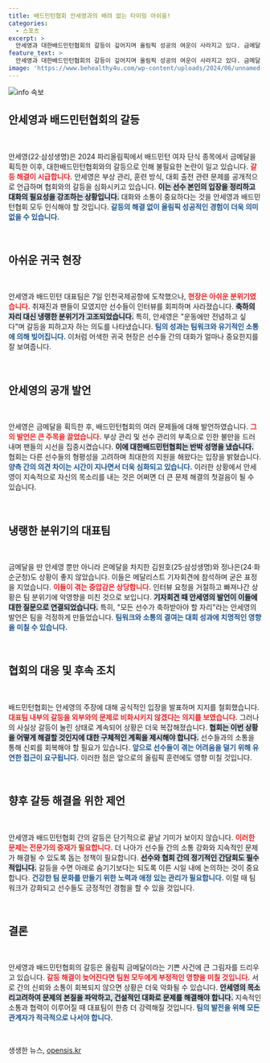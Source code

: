 ```yaml
---
title: 배드민턴협회 안세영과의 배려 없는 타이밍 아쉬움!
categories:
  - 스포츠
excerpt: >
  안세영과 대한배드민턴협회의 갈등이 깊어지며 올림픽 성공의 여운이 사라지고 있다. 금메달 뒤 밝혀진 선수 관리 문제, 협회의 반박이 이어지며 어려운 상황이 지속된다.
feature_text: >
  안세영과 대한배드민턴협회의 갈등이 깊어지며 올림픽 성공의 여운이 사라지고 있다. 금메달 뒤 밝혀진 선수 관리 문제, 협회의 반박이 이어지며 어려운 상황이 지속된다.
image: 'https://www.behealthy4u.com/wp-content/uploads/2024/06/unnamed-file.png'
---
```


<p><img src="https://www.behealthy4u.com/wp-content/uploads/2024/06/unnamed-file.png" alt="info 속보" /></p>

<h2 data-ke-size="size26">안세영과 배드민턴협회의 갈등</h2>  

<p data-ke-size="size16">&nbsp;</p>  

<p>안세영(22·삼성생명)은 2024 파리올림픽에서 배드민턴 여자 단식 종목에서 금메달을 획득한 이후, 대한배드민턴협회와의 갈등으로 인해 불필요한 논란이 일고 있습니다. <b><span style="color: #ee2323;">갈등 해결이 시급합니다.</span></b> 안세영은 부상 관리, 훈련 방식, 대회 출전 관련 문제를 공개적으로 언급하며 협회와의 갈등을 심화시키고 있습니다. <b><span style="background-color: #21538527;">이는 선수 본인의 입장을 정리하고 대화의 필요성을 강조하는 상황입니다.</span></b> 대화와 소통이 중요하다는 것을 안세영과 배드민턴협회 모두 인식해야 할 것입니다. <b><span style="color: #1a5490;">갈등의 해결 없이 올림픽 성공적인 경험이 더욱 의미 없을 수 있습니다.</span></b> </p>

<p data-ke-size="size16">&nbsp;</p>  

<h2 data-ke-size="size26">아쉬운 귀국 현장</h2>  

<p data-ke-size="size16">&nbsp;</p>  

<p>안세영과 배드민턴 대표팀은 7일 인천국제공항에 도착했으나, <b><span style="color: #ee2323;">현장은 아쉬운 분위기였습니다.</span></b> 취재진과 팬들이 모였지만 선수들이 인터뷰를 회피하며 사라졌습니다. <b><span style="background-color: #21538527;">축하의 자리 대신 냉랭한 분위기가 고조되었습니다.</span></b> 특히, 안세영은 "운동에만 전념하고 싶다"며 갈등을 피하고자 하는 의도를 나타냈습니다. <b><span style="color: #1a5490;">팀의 성과는 팀워크와 유기적인 소통에 의해 빚어집니다.</span></b> 이처럼 어색한 귀국 현장은 선수들 간의 대화가 얼마나 중요한지를 잘 보여줍니다.</p>

<p data-ke-size="size16">&nbsp;</p>  

<h2 data-ke-size="size26">안세영의 공개 발언</h2>  

<p data-ke-size="size16">&nbsp;</p>  

<p>안세영은 금메달을 획득한 후, 배드민턴협회의 여러 문제들에 대해 발언하였습니다. <b><span style="color: #ee2323;">그의 발언은 큰 주목을 끌었습니다.</span></b> 부상 관리 및 선수 관리의 부족으로 인한 불만을 드러내며 팬들의 시선을 집중시켰습니다. <b><span style="background-color: #21538527;">이에 대한배드민턴협회는 반박 성명을 냈습니다.</span></b> 협회는 다른 선수들의 형평성을 고려하며 최대한의 지원을 해왔다는 입장을 밝혔습니다. <b><span style="color: #1a5490;">양측 간의 의견 차이는 시간이 지나면서 더욱 심화되고 있습니다.</span></b> 이러한 상황에서 안세영이 지속적으로 자신의 목소리를 내는 것은 어쩌면 더 큰 문제 해결의 첫걸음이 될 수 있습니다.</p>

<p data-ke-size="size16">&nbsp;</p>  

<h2 data-ke-size="size26">냉랭한 분위기의 대표팀</h2>  

<p data-ke-size="size16">&nbsp;</p>  

<p>금메달을 딴 안세영 뿐만 아니라 은메달을 차지한 김원호(25·삼성생명)와 정나은(24·화순군청)도 상황이 좋지 않았습니다. 이들은 메달리스트 기자회견에 참석하며 굳은 표정을 지었습니다. <b><span style="color: #ee2323;">이들이 겪는 중압감은 상당합니다.</span></b> 인터뷰 요청을 거절하고 빠져나간 상황은 팀 분위기에 악영향을 미친 것으로 보입니다. <b><span style="background-color: #21538527;">기자회견 때 안세영의 발언이 이들에 대한 질문으로 연결되었습니다.</span></b> 특히, "모든 선수가 축하받아야 할 자리"라는 안세영의 발언은 팀을 걱정하게 만들었습니다. <b><span style="color: #1a5490;">팀워크와 소통의 결여는 대회 성과에 치명적인 영향을 미칠 수 있습니다.</span></b></p>

<p data-ke-size="size16">&nbsp;</p>  

<h2 data-ke-size="size26">협회의 대응 및 후속 조치</h2>  

<p data-ke-size="size16">&nbsp;</p>  

<p>배드민턴협회는 안세영의 주장에 대해 공식적인 입장을 발표하며 지지를 철회했습니다. <b><span style="color: #ee2323;">대표팀 내부의 갈등을 외부와의 문제로 비화시키지 않겠다는 의지를 보였습니다.</span></b> 그러나의 사실상 갈등이 눌린 상태로 계속되어 상황은 더욱 복잡해졌습니다. <b><span style="background-color: #21538527;">협회는 이번 상황을 어떻게 해결할 것인지에 대한 구체적인 계획을 제시해야 합니다.</span></b> 선수들과의 소통을 통해 신뢰를 회복해야 할 필요가 있습니다. <b><span style="color: #1a5490;">앞으로 선수들이 겪는 어려움을 덜기 위해 유연한 접근이 요구됩니다.</span></b> 이러한 점은 앞으로의 올림픽 훈련에도 영향 미칠 것입니다.</p>

<p data-ke-size="size16">&nbsp;</p>  

<h2 data-ke-size="size26">향후 갈등 해결을 위한 제언</h2>  

<p data-ke-size="size16">&nbsp;</p>  

<p>안세영과 배드민턴협회 간의 갈등은 단기적으로 끝날 기미가 보이지 않습니다. <b><span style="color: #ee2323;">이러한 문제는 전문가의 중재가 필요합니다.</span></b> 더 나아가 선수들 간의 소통 강화와 지속적인 문제가 해결될 수 있도록 돕는 정책이 필요합니다. <b><span style="background-color: #21538527;">선수와 협회 간의 정기적인 간담회도 필수적입니다.</span></b> 갈등을 수면 아래로 숨기기보다는 되도록 이른 시일 내에 논의하는 것이 중요합니다. <b><span style="color: #1a5490;">건강한 팀 문화를 만들기 위한 노력과 애정 있는 관리가 필요합니다.</span></b> 이럴 때 팀워크가 강화되고 선수들도 긍정적인 경험을 할 수 있을 것입니다.</p>

<p data-ke-size="size16">&nbsp;</p>  

<h2 data-ke-size="size26">결론</h2>  

<p data-ke-size="size16">&nbsp;</p>  

<p>안세영과 배드민턴협회의 갈등은 올림픽 금메달이라는 기쁜 사건에 큰 그림자를 드리우고 있습니다. <b><span style="color: #ee2323;">갈등 해결이 늦어진다면 팀원 모두에게 부정적인 영향을 미칠 것입니다.</span></b> 서로 간의 신뢰와 소통이 회복되지 않으면 상황은 더욱 악화될 수 있습니다. <b><span style="background-color: #21538527;">안세영의 목소리고려하여 문제의 본질을 파악하고, 건설적인 대화로 문제를 해결해야 합니다.</span></b> 지속적인 소통과 협력이 이루어질 때 대표팀이 한층 더 강력해질 것입니다. <b><span style="color: #1a5490;">팀의 발전을 위해 모든 관계자가 적극적으로 나서야 합니다.</span></b> </p>

<p data-ke-size="size16">&nbsp;</p>  
생생한 뉴스, <a href="https://opensis.kr" rel="dofollow">opensis.kr</a>


